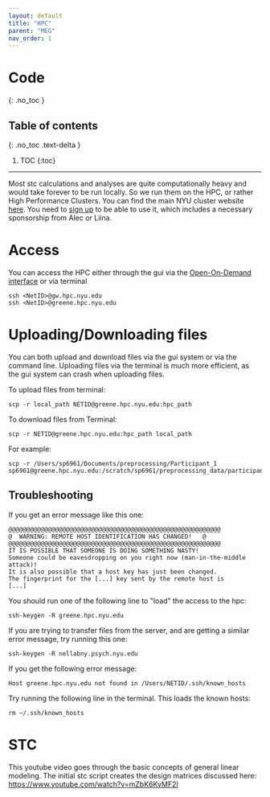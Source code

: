 ```yaml
---
layout: default
title: "HPC"
parent: "MEG"
nav_order: 1
---
```




# Code
{: .no_toc }

## Table of contents
{: .no_toc .text-delta }

1. TOC
{:toc}

---

Most stc calculations and analyses are quite computationally heavy and would take forever to be run locally. So we run them on the HPC, or rather High Performance Clusters. You can find the main NYU cluster website [here](https://sites.google.com/nyu.edu/nyu-hpc/home). You need to [sign up](https://sites.google.com/nyu.edu/nyu-hpc/accessing-hpc/getting-and-renewing-an-account) to be able to use it, which includes a necessary sponsorship from Alec or Liina.

# Access

You can access the HPC either through the gui via the [Open-On-Demand interface](https://sites.google.com/nyu.edu/nyu-hpc/hpc-systems/greene/software/open-ondemand-ood-with-condasingularity) or via terminal

```
ssh <NetID>@gw.hpc.nyu.edu
ssh <NetID>@greene.hpc.nyu.edu
```


# Uploading/Downloading files

You can both upload and download files via the gui system or via the command line. Uploading files via the terminal is much more efficient, as the gui system can crash when uploading files.


To upload files from terminal:

```
scp -r local_path NETID@greene.hpc.nyu.edu:hpc_path
```

To download files from Terminal:

```
scp -r NETID@greene.hpc.nyu.edu:hpc_path local_path
```

For example:
```
scp -r /Users/sp6961/Documents/preprocessing/Participant_1 sp6961@greene.hpc.nyu.edu:/scratch/sp6961/preprocessing_data/participants/
```

## Troubleshooting

If you get an error message like this one:
```
@@@@@@@@@@@@@@@@@@@@@@@@@@@@@@@@@@@@@@@@@@@@@@@@@@@@@@@@@@@
@  WARNING: REMOTE HOST IDENTIFICATION HAS CHANGED!   @
@@@@@@@@@@@@@@@@@@@@@@@@@@@@@@@@@@@@@@@@@@@@@@@@@@@@@@@@@@@
IT IS POSSIBLE THAT SOMEONE IS DOING SOMETHING NASTY!
Someone could be eavesdropping on you right now (man-in-the-middle attack)!
It is also possible that a host key has just been changed.
The fingerprint for the [...] key sent by the remote host is
[...]
```

You should run one of the following line to "load" the access to the hpc:
```
ssh-keygen -R greene.hpc.nyu.edu
```
If you are trying to transfer files from the server, and are getting a similar error message, try running this one:
```
ssh-keygen -R nellabny.psych.nyu.edu
```

If you get the following error message:
```
Host greene.hpc.nyu.edu not found in /Users/NETID/.ssh/known_hosts
```
Try running the following line in the terminal. This loads the known hosts: 
```
rm ~/.ssh/known_hosts
```


# STC

This youtube video goes through the basic concepts of general linear modeling. The initial stc script creates the design matrices discussed here:  
https://www.youtube.com/watch?v=mZbK6KvMF2I
